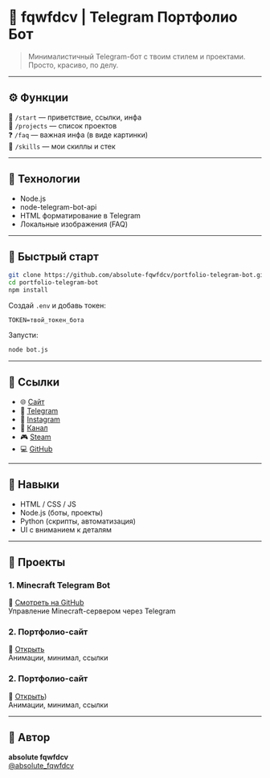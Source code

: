 # 🧠 fqwfdcv | Telegram Портфолио Бот

> Минималистичный Telegram-бот с твоим стилем и проектами. Просто, красиво, по делу.

---

## ⚙️ Функции

📌 `/start` — приветствие, ссылки, инфа  
📁 `/projects` — список проектов  
❓ `/faq` — важная инфа (в виде картинки)  
🧠 `/skills` — мои скиллы и стек

---

## 🧩 Технологии

- Node.js
- node-telegram-bot-api
- HTML форматирование в Telegram
- Локальные изображения (FAQ)

---

## 🚀 Быстрый старт

```bash
git clone https://github.com/absolute-fqwfdcv/portfolio-telegram-bot.git
cd portfolio-telegram-bot
npm install
```

Создай `.env` и добавь токен:

```
TOKEN=твой_токен_бота
```

Запусти:

```bash
node bot.js
```

---

## 🔗 Ссылки

- 🌐 [Сайт](https://fqwfdcv.github.io/fqwfdcv/)
- 💬 [Telegram](https://t.me/absolute_fqwfdcv)
- 📸 [Instagram](https://instagram.com/fqwfdcv)
- 💎 [Канал](https://t.me/logovo_ilyshi)
- 🎮 [Steam](https://steamcommunity.com/id/fqwfdcv/)
- 💻 [GitHub](https://github.com/fqwfdcv)

---

## 🧠 Навыки

- HTML / CSS / JS  
- Node.js (боты, проекты)  
- Python (скрипты, автоматизация)  
- UI с вниманием к деталям

---

## 📂 Проекты

### 1. Minecraft Telegram Bot  
🔗 [Смотреть на GitHub](https://github.com/absolute-fqwfdcv/minecraft-telegram-bot)  
Управление Minecraft-сервером через Telegram

### 2. Портфолио-сайт  
🔗 [Открыть](https://fqwfdcv.github.io/fqwfdcv/)  
Анимации, минимал, ссылки

### 2. Портфолио-сайт  
🔗 [Открыть](https://github.com/fqwfdcv/absolute-fqwfdcv-portfolio-bot/tree/main))  
Анимации, минимал, ссылки

---

## 📌 Автор

**absolute fqwfdcv**  
[@absolute_fqwfdcv](https://t.me/absolute_fqwfdcv)

